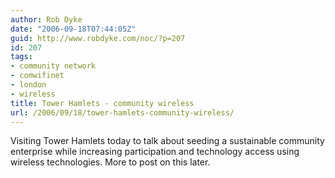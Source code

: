 ```yaml
---
author: Rob Dyke
date: "2006-09-18T07:44:05Z"
guid: http://www.robdyke.com/noc/?p=207
id: 207
tags:
- community network
- comwifinet
- london
- wireless
title: Tower Hamlets - community wireless
url: /2006/09/18/tower-hamlets-community-wireless/
---
```

Visiting Tower Hamlets today to talk about seeding a sustainable community enterprise while increasing participation and technology access using wireless technologies. More to post on this later.